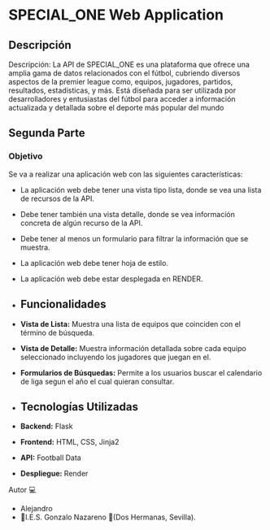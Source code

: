 # SPECIAL_ONE Web Application

## Descripción

Descripción:
La API de SPECIAL_ONE es una plataforma que ofrece una amplia gama de datos relacionados con el fútbol, cubriendo diversos aspectos de la premier league como, equipos, jugadores, partidos, resultados, estadísticas, y más. Está diseñada para ser utilizada por desarrolladores y entusiastas del fútbol para acceder a información actualizada y detallada sobre el deporte más popular del mundo
## Segunda Parte

### Objetivo

Se va a realizar una aplicación web con las siguientes características:

* La aplicación web debe tener una vista tipo lista, donde se vea una lista de recursos de la API.
* Debe tener también una vista detalle, donde se vea información concreta de algún recurso de la API.
* Debe tener al menos un formulario para filtrar la información que se muestra.
* La aplicación web debe tener hoja de estilo.
* La aplicación web debe estar desplegada en RENDER.

* ## Funcionalidades

- **Vista de Lista:** Muestra una lista de equipos que coinciden con el término de búsqueda.
- **Vista de Detalle:** Muestra información detallada sobre cada equipo seleccionado incluyendo los jugadores que juegan en el.
- **Formularios de Búsquedas:** Permite a los usuarios buscar el calendario de liga segun el año el cual quieran consultar.

- ## Tecnologías Utilizadas

- **Backend:** Flask
- **Frontend:** HTML, CSS, Jinja2
- **API:** Football Data
- **Despliegue:** Render

  
Autor :computer:
* Alejandro 
* :school:I.E.S. Gonzalo Nazareno :round_pushpin:(Dos Hermanas, Sevilla).
